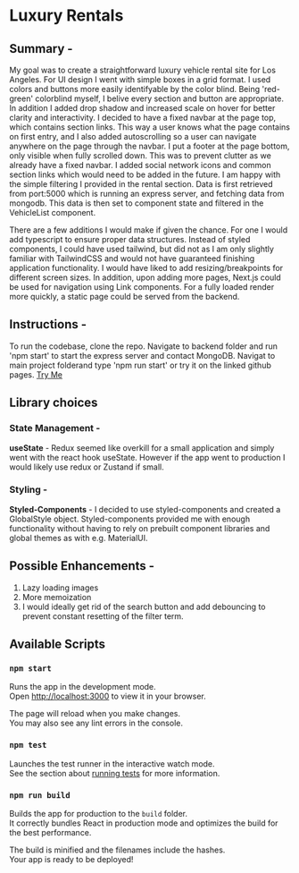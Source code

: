 # Luxury Rentals

## Summary - 
My goal was to create a straightforward luxury vehicle rental site for Los Angeles.
For UI design I went with simple boxes in a grid format. I used colors and buttons more easily identifyable by the color blind.
Being 'red-green' colorblind myself, I belive every section and button are appropriate. In addition I added drop shadow and
increased scale on hover for better clarity and interactivity. I decided to have a fixed navbar at the page top, which contains
section links. This way a user knows what the page contains on first entry, and I also added autoscrolling so a user can navigate
anywhere on the page through the navbar. I put a footer at the page bottom, only visible when fully scrolled down. This was to
prevent clutter as we already have a fixed navbar. I added social network icons and common section links which would need to be 
added in the future. I am happy with the simple filtering I provided in the rental section. Data is first retrieved from port:5000
which is running an express server, and fetching data from mongodb. This data is then set to component state and filtered in the 
VehicleList component. 

There are a few additions I would make if given the chance. For one I would add typescript to ensure proper data structures. Instead of styled components, I could have used
tailwind, but did not as I am only slightly familiar with TailwindCSS and would not have guaranteed finishing application functionality.
I would have liked to add resizing/breakpoints for different screen sizes. In addition, upon adding more pages, Next.js could be used
for navigation using Link components. For a fully loaded render more quickly, a static page could be served from the backend. 


## Instructions - 
To run the codebase, clone the repo.
Navigate to backend folder and run 'npm start' to start the express server and contact MongoDB.
Navigat to main project folderand type 'npm run start' or try it on the linked github pages.
[Try Me](https://danielfaro.github.io/LuxuryRentals/)


## Library choices

### State Management - 

**useState** - Redux seemed like overkill for a small application and simply went with the react hook useState. However if the app went to production I would likely use redux or Zustand if small.

### Styling - 

**Styled-Components** - I decided to use styled-components and created a GlobalStyle object. Styled-components
provided me with enough functionality without having to rely on prebuilt component libraries and global themes as with e.g. MaterialUI.

## Possible Enhancements - 
 
1. Lazy loading images
2. More memoization
3. I would ideally get rid of the search button and add debouncing to prevent constant resetting of the filter term.


## Available Scripts

### `npm start`

Runs the app in the development mode.\
Open [http://localhost:3000](http://localhost:3000) to view it in your browser.


The page will reload when you make changes.\
You may also see any lint errors in the console.

### `npm test`

Launches the test runner in the interactive watch mode.\
See the section about [running tests](https://facebook.github.io/create-react-app/docs/running-tests) for more information.

### `npm run build`

Builds the app for production to the `build` folder.\
It correctly bundles React in production mode and optimizes the build for the best performance.

The build is minified and the filenames include the hashes.\
Your app is ready to be deployed!
